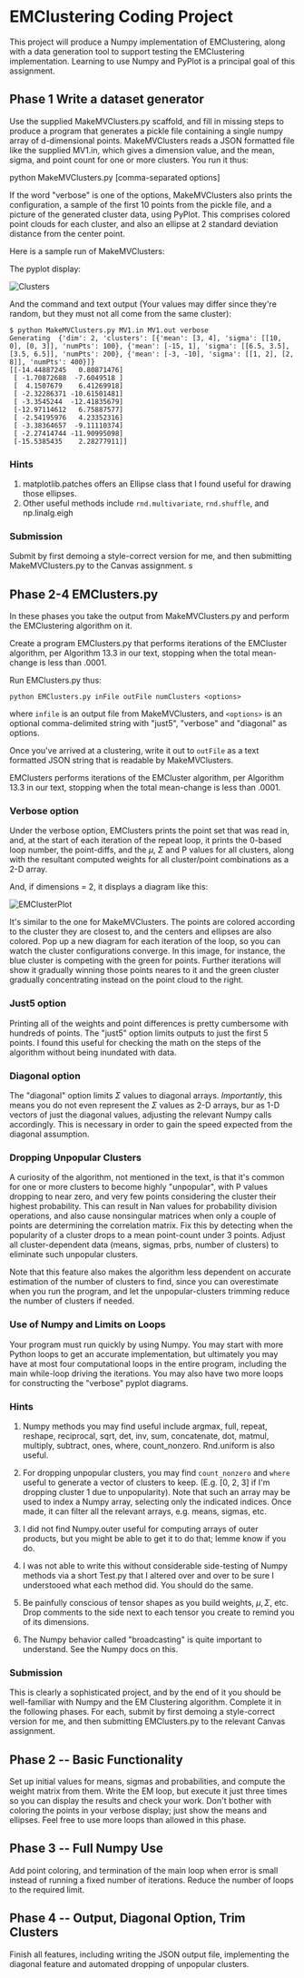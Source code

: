 # EMClustering Coding Project
This project will produce a Numpy implementation of EMClustering, along with a data generation tool to support testing the EMClustering implementation.  Learning to use Numpy and PyPlot is a principal goal of this assignment.

## Phase 1 Write a dataset generator
Use the supplied MakeMVClusters.py scaffold, and fill in missing steps to produce a program that generates a pickle file containing a single numpy array of d-dimensional points.  MakeMVClusters reads a JSON formatted file like the
supplied MV1.in, which gives a dimension value, and the mean, sigma, and point 
count for one or more clusters.  You run it thus:

python MakeMVClusters.py <configFile> <pickleOutputFile> [comma-separated options]

If the word "verbose" is one of the options, MakeMVClusters also prints the configuration, a sample of the first 10 points from the pickle file, and a picture of the generated cluster data, using PyPlot.  This comprises colored point clouds for each cluster, and also an
ellipse at 2 standard deviation distance from the center point.

Here is a sample run of MakeMVClusters:

The pyplot display: 

![Clusters](ClusterDiagram.png)

And the command and text output (Your values may differ since they're random, but they must not all come from the same cluster):
```
$ python MakeMVClusters.py MV1.in MV1.out verbose
Generating  {'dim': 2, 'clusters': [{'mean': [3, 4], 'sigma': [[10, 0], [0, 3]], 'numPts': 100}, {'mean': [-15, 1], 'sigma': [[6.5, 3.5], [3.5, 6.5]], 'numPts': 200}, {'mean': [-3, -10], 'sigma': [[1, 2], [2, 8]], 'numPts': 400}]}
[[-14.44887245   0.80871476]
 [ -1.70872688  -7.6049518 ]
 [  4.1507679    6.41269918]
 [ -2.32286371 -10.61501481]
 [ -3.3545244  -12.41835679]
 [-12.97114612   6.75887577]
 [ -2.54195976   4.23352316]
 [ -3.38364657  -9.11110374]
 [ -2.27414744 -11.90995098]
 [-15.5385435    2.28277911]]
```

### Hints
1. matplotlib.patches offers an Ellipse class that I found useful for drawing those ellipses.
2. Other useful methods include `rnd.multivariate`, `rnd.shuffle`, and np.linalg.eigh

### Submission
Submit by first demoing a style-correct version for me, and then submitting MakeMVClusters.py to the Canvas assignment.
s
## Phase 2-4 EMClusters.py
In these phases you take the output from MakeMVClusters.py and perform the EMClustering algorithm on it.  

Create a program EMClusters.py that performs iterations of the EMCluster algorithm, per Algorithm 13.3 in our text, stopping when the total mean-change is less than .0001.  

Run EMClusters.py thus:
```
python EMClusters.py inFile outFile numClusters <options>
```
where `infile` is an output file from MakeMVClusters, and `<options>` is an optional
comma-delimited string with "just5", "verbose" and "diagonal" as options.

Once you've arrived at a clustering, write it out to `outFile` as a text formatted JSON string that is readable by MakeMVClusters.

EMClusters performs iterations of the EMCluster algorithm, per Algorithm 13.3 in 
our text, stopping when the total mean-change is less than .0001.  

### Verbose option
Under the verbose option, EMClusters prints the point set that was read in, and,
at the start of each iteration of the repeat loop, it prints the 0-based loop 
number, the point-diffs, and the $\mu$, $\Sigma$ and P values for all clusters, 
along with the resultant computed weights for all cluster/point combinations 
as a 2-D array.

And, if dimensions = 2, it displays a diagram like this:

![EMClusterPlot](EMClusterPlot.png)

It's similar to the one for MakeMVClusters.  The points are colored according to the cluster they are closest to, and the centers and ellipses are also colored.  Pop up a new diagram for each iteration of the loop, so you can watch the cluster configurations converge.  In this image, for instance, the blue cluster is competing with the green for points.  Further iterations will show it gradually winning those points neares to it and the green cluster gradually concentrating instead on the point cloud to the right.

### Just5 option
Printing all of the weights and point differences is pretty cumbersome with hundreds of points.  The "just5" option limits outputs to just the first 5 points.  I found this useful for checking the math on the steps of the algorithm without being inundated with data.

### Diagonal option
The "diagonal" option limits $\Sigma$ values to diagonal arrays.  *Importantly*, this means you do not even represent the $\Sigma$ values as 2-D arrays, bur as 1-D vectors of just the diagonal values, adjusting the relevant Numpy calls accordingly.  This is necessary in order to gain the speed expected from the diagonal assumption.

### Dropping Unpopular Clusters
A curiosity of the algorithm, not mentioned in the text, is that it's common for one or more clusters to become highly "unpopular", with P values dropping to near zero, and very few points considering the cluster their highest probability.  This can result in Nan values for probability division operations, and also cause nonsingular matrices when only a couple of points are determining the correlation matrix.  Fix this by detecting when the popularity of a cluster drops to a mean point-count under 3 points.  Adjust all cluster-dependent data (means, sigmas, prbs, number of clusters) to eliminate such unpopular clusters.

Note that this feature also makes the algorithm less dependent on accurate estimation of the number of clusters to find, since you can overestimate when you run the program, and let the unpopular-clusters trimming reduce the number of clusters if needed.

### Use of Numpy and Limits on Loops
Your program must run quickly by using Numpy.  You may start with more Python loops to get an accurate implementation, but ultimately you may have at most four computational loops in the entire program, including the main while-loop driving the iterations.  You may also have two more loops for constructing the "verbose" pyplot diagrams.

### Hints
1. Numpy methods you may find useful include argmax, full, repeat, reshape, reciprocal, sqrt, det, inv, sum, concatenate, dot, matmul, multiply, subtract, ones, where, count_nonzero.  Rnd.uniform is also useful.

2. For dropping unpopular clusters, you may find `count_nonzero` and `where` useful to generate a vector of clusters to keep.  (E.g. [0, 2, 3] if I'm dropping cluster 1 due to unpopularity).  Note that such an array may be used to index a Numpy array, selecting only the indicated indices.  Once made, it can filter all the relevant arrays, e.g. means, sigmas, etc.

3. I did not find Numpy.outer useful for computing arrays of outer products, but you might be able to get it to do that; lemme know if you do.

4. I was not able to write this without considerable side-testing of Numpy methods via a short Test.py that I altered over and over to be sure I understooed what each method did.  You should do the same.

5. Be painfully conscious of tensor shapes as you build weights, $\mu, \Sigma$, etc.
Drop comments to the side next to each tensor you create to remind you of its
dimensions.

6. The Numpy behavior called "broadcasting" is quite important to understand.  See the Numpy docs on this.

### Submission
This is clearly a sophisticated project, and by the end of it you should be well-familiar with Numpy and the EM Clustering algorithm.  Complete it in the following phases.  For each, submit by first demoing a style-correct version for me, and then submitting EMClusters.py to the relevant Canvas assignment.

## Phase 2 -- Basic Functionality
Set up initial values for means, sigmas and probabilities, and compute the weight matrix from them.  Write the EM loop, but execute it just three times so you can display the results and check your work.  Don't bother with coloring the points in your verbose display; just show the means and ellipses.  Feel free to use more loops than allowed in this phase.

## Phase 3 -- Full Numpy Use
Add point coloring, and termination of the main loop when error is small instead of running a fixed number of iterations.  Reduce the number of loops to the required limit.

## Phase 4 -- Output, Diagonal Option, Trim Clusters
Finish all features, including writing the JSON output file, implementing the diagonal feature and automated dropping of unpopular clusters.